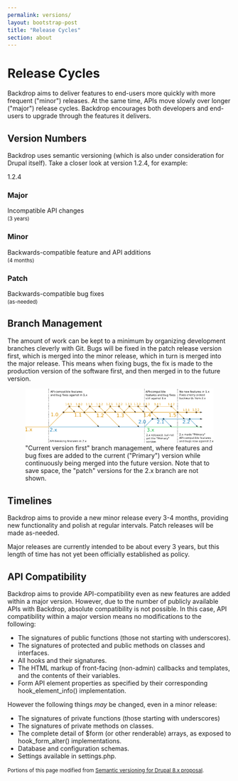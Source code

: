 ```yaml
---
permalink: versions/
layout: bootstrap-post
title: "Release Cycles"
section: about
---
```


# Release Cycles

Backdrop aims to deliver features to end-users more quickly with more frequent ("minor") releases. At the same time, APIs move slowly over longer ("major") release cycles. Backdrop encourages both developers and end-users to upgrade through the features it delivers.

## Version Numbers

Backdrop uses semantic versioning (which is also under consideration for Drupal itself). Take a closer look at version 1.2.4, for example: 

<div class="version-number">
  <span class="major">1</span>.<span class="minor">2</span>.<span class="patch">4</span>
</div>
<div class="version-explaination">
  <span class="major"><h3>Major</h3>Incompatible API changes<br /><small>(3 years)</small></span>
  <span class="minor"><h3>Minor</h3>Backwards-compatible feature and API additions<br /><small>(4 months)</small></span>
  <span class="patch"><h3>Patch</h3>Backwards-compatible bug fixes<br /><small>(as-needed)</small></span>
</div>

## Branch Management

The amount of work can be kept to a minimum by organizing development branches cleverly with Git. Bugs will be fixed in the patch release version first, which is merged into the minor release, which in turn is merged into the major release. This means when fixing bugs, the fix is made to the production version of the software first, and then merged in to the future version. 

<figure>
<img src="/img/release-cycles.png" alt="Release cycle branch management diagram." />
<figcaption>"Current version first" branch management, where features and bug fixes are added to the current ("Primary") version while continuously being merged into the future version. Note that to save space, the "patch" versions for the 2.x branch are not shown.</figcaption>
</figure>

## Timelines

Backdrop aims to provide a new minor release every 3-4 months, providing new functionality and polish at regular intervals. Patch releases will be made as-needed.

Major releases are currently intended to be about every 3 years, but this length of time has not yet been officially established as policy.

## API Compatibility

Backdrop aims to provide API-compatibility even as new features are added within a major version. However, due to the number of publicly available APIs with Backdrop, absolute compatibility is not possible. In this case, API compatibility within a major version means no modifications to the following:

- The signatures of public functions (those not starting with underscores).
- The signatures of protected and public methods on classes and interfaces.
- All hooks and their signatures.
- The HTML markup of front-facing (non-admin) callbacks and templates, and the contents of their variables.
- Form API element properties as specified by their corresponding hook_element_info() implementation.

However the following things *may* be changed, even in a minor release:

- The signatures of private functions (those starting with underscores)
- The signatures of private methods on classes.
- The complete detail of $form (or other renderable) arrays, as exposed to hook_form_alter() implementations.
- Database and configuration schemas.
- Settings available in settings.php.

<small>Portions of this page modified from [Semantic versioning for Drupal 8.x proposal](https://drupal.org/node/586146).</small>
